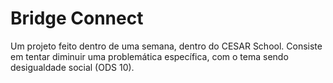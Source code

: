 # Bridge Connect
Um projeto feito dentro de uma semana, dentro do CESAR School. Consiste em tentar diminuir uma problemática específica, com o tema sendo desigualdade social (ODS 10).
